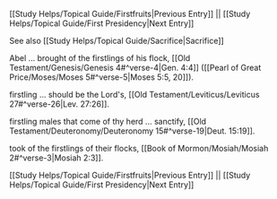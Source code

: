 [[Study Helps/Topical Guide/Firstfruits|Previous Entry]]  ||  [[Study Helps/Topical Guide/First Presidency|Next Entry]]

 See also [[Study Helps/Topical Guide/Sacrifice|Sacrifice]]

 Abel ... brought of the firstlings of his flock, [[Old Testament/Genesis/Genesis 4#^verse-4|Gen. 4:4]] ([[Pearl of Great Price/Moses/Moses 5#^verse-5|Moses 5:5, 20]]).

 firstling ... should be the Lord's, [[Old Testament/Leviticus/Leviticus 27#^verse-26|Lev. 27:26]].

 firstling males that come of thy herd ... sanctify, [[Old Testament/Deuteronomy/Deuteronomy 15#^verse-19|Deut. 15:19]].

 took of the firstlings of their flocks, [[Book of Mormon/Mosiah/Mosiah 2#^verse-3|Mosiah 2:3]].

[[Study Helps/Topical Guide/Firstfruits|Previous Entry]]  ||  [[Study Helps/Topical Guide/First Presidency|Next Entry]]
